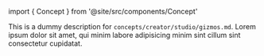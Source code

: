 import { Concept } from '@site/src/components/Concept'

<Concept
  title    = "studio/gizmos"
  kind     = "Advanced"
  category = "Creator"
  block    = {true}>
This is a dummy description for `concepts/creator/studio/gizmos.md`.
Lorem ipsum dolor sit amet, qui minim labore adipisicing minim sint cillum sint consectetur cupidatat.
</Concept>


